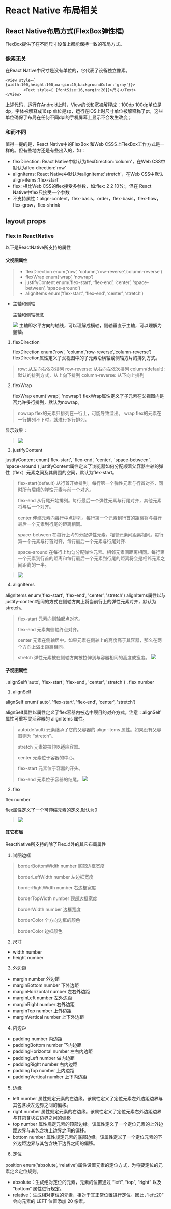 # React Native 布局相关

## React Native布局方式(FlexBox弹性框)

FlexBox提供了在不同尺寸设备上都能保持一致的布局方式。

### 像素无关

在React Native中尺寸是没有单位的，它代表了设备独立像素。

```
<View style={ {width:100,height:100,margin:40,backgroundColor:'gray'}}>
        <Text style={ {fontSize:16,margin:20}}>尺寸</Text>
</View>
```

上述代码，运行在Android上时，View的长和宽被解释成：100dp 100dp单位是dp，字体被解释成16sp 单位是sp，运行在iOS上时尺寸单位被解释称了pt，这些单位确保了布局在任何不同dpi的手机屏幕上显示不会发生改变；

###  和而不同

值得一提的是，React Native中的FlexBox 和Web CSSS上FlexBox工作方式是一样的。但有些地方还是有些出入的，如：

- flexDirection: React Native中默认为flexDirection:'column'，在Web CSS中默认为flex-direction:'row'
- alignItems: React Native中默认为alignItems:'stretch'，在Web CSS中默认align-items:'flex-start'
- flex: 相比Web CSS的flex接受多参数，如:flex: 2 2 10%;，但在 React Native中flex只接受一个参数
- 不支持属性：align-content，flex-basis，order，flex-basis，flex-flow，flex-grow，flex-shrink

## layout props

### Flex in ReactNative

以下是ReactNative所支持的属性

#### 父视图属性
>- flexDirection enum(‘row’, ‘column’,’row-reverse’,’column-reverse’)
>- flexWrap enum(‘wrap’, ‘nowrap’)
>- justifyContent enum(‘flex-start’, ‘flex-end’, ‘center’, ‘space-between’, ‘space-around’)
>- alignItems enum(‘flex-start’, ‘flex-end’, ‘center’, ‘stretch’)

- 主轴和侧轴
  
  主轴和侧轴概念

  ![](../img/flexbox.png)
主轴即水平方向的轴线，可以理解成横轴，侧轴垂直于主轴，可以理解为竖轴。

1. flexDirection
   
   flexDirection enum('row', 'column','row-reverse','column-reverse')
flexDirection属性定义了父视图中的子元素沿横轴或侧轴方片的排列方式。

>row: 从左向右依次排列
>row-reverse: 从右向左依次排列
>column(default): 默认的排列方式，从上向下排列
>column-reverse: 从下向上排列

2. flexWrap
   
   flexWrap enum('wrap', 'nowrap')
flexWrap属性定义了子元素在父视图内是否允许多行排列，默认为nowrap。

>nowrap flex的元素只排列在一行上，可能导致溢出。
>wrap flex的元素在一行排列不下时，就进行多行排列。

显示效果：
>![](../img/flexWrap.jpg)

3. justifyContent
    
justifyContent enum('flex-start', 'flex-end', 'center', 'space-between', 'space-around') 
justifyContent属性定义了浏览器如何分配顺着父容器主轴的弹性（flex）元素之间及其周围的空间，默认为flex-start。
>flex-start(default) 从行首开始排列。每行第一个弹性元素与行首对齐，同时所有后续的弹性元素与前一个对齐。
>
>flex-end 从行尾开始排列。每行最后一个弹性元素与行尾对齐，其他元素将与后一个对齐。
>
>center 伸缩元素向每行中点排列。每行第一个元素到行首的距离将与每行最后一个元素到行尾的距离相同。
>
>space-between 在每行上均匀分配弹性元素。相邻元素间距离相同。每行第一个元素与行首对齐，每行最后一个元素与行尾对齐.
>
>space-around 在每行上均匀分配弹性元素。相邻元素间距离相同。每行第一个元素到行首的距离和每行最后一个元素到行尾的距离将会是相邻元素之间距离的一半。

>![](../img/justifyContent.png)

4. alignItems

alignItems enum('flex-start', 'flex-end', 'center', 'stretch')
alignItems属性以与justify-content相同的方式在侧轴方向上将当前行上的弹性元素对齐，默认为stretch。
>flex-start 元素向侧轴起点对齐。
>
>flex-end 元素向侧轴终点对齐。
>
>center 元素在侧轴居中。如果元素在侧轴上的高度高于其容器，那么在两个方向上溢出距离相同。
>
>stretch 弹性元素被在侧轴方向被拉伸到与容器相同的高度或宽度。
>![](../img/alignItems.jpg)

#### 子视图属性

. alignSelf('auto', 'flex-start', 'flex-end', 'center', 'stretch')
. flex number

1. alignSelf
   
alignSelf enum('auto', 'flex-start', 'flex-end', 'center', 'stretch')

alignSelf属性以属性定义了flex容器内被选中项目的对齐方式。注意：alignSelf 属性可重写灵活容器的 alignItems 属性。

>auto(default) 元素继承了它的父容器的 align-items 属性。如果没有父容器则为 “stretch”。
>
>stretch	元素被拉伸以适应容器。
>
>center	元素位于容器的中心。
>
>flex-start	元素位于容器的开头。
>
>flex-end	元素位于容器的结尾。
>![](../img/alignSelf.png)

2. flex
   
flex number

flex属性定义了一个可伸缩元素的定义,默认为0

>![](../img/flex.jpg)

#### 其它布局

ReactNative所支持的除了Flex以外的其它布局属性

1. 试图边框
>borderBottomWidth number 底部边框宽度
>
>
>borderLeftWidth number 左边框宽度
>
>borderRightWidth number 右边框宽度
>
>borderTopWidth number 顶部边框宽度
>
>borderWidth number 边框宽度
>
>border<Bottom	Left	Right	Top>Color 个方向边框的颜色
>
>borderColor 边框颜色

2. 尺寸
  
- width number
- height number
  
3. 外边距
   
- margin number 外边距
- marginBottom number 下外边距
- marginHorizontal number 左右外边距
- marginLeft number 左外边距
- marginRight number 右外边距
- marginTop number 上外边距
- marginVertical number 上下外边距

4. 内边距

- padding number 内边距
- paddingBottom number 下内边距
- paddingHorizontal number 左右内边距
- paddingLeft number 做内边距
- paddingRight number 右内边距
- paddingTop number 上内边距
- paddingVertical number 上下内边距

5. 边缘

- left number 属性规定元素的左边缘。该属性定义了定位元素左外边距边界与其包含块左边界之间的偏移。
- right number 属性规定元素的右边缘。该属性定义了定位元素右外边距边界与其包含块右边界之间的偏移
- top number 属性规定元素的顶部边缘。该属性定义了一个定位元素的上外边距边界与其包含块上边界之间的偏移。
- bottom number 属性规定元素的底部边缘。该属性定义了一个定位元素的下外边距边界与其包含块下边界之间的偏移。

6. 定位

position enum(‘absolute’, ‘relative’)属性设置元素的定位方式，为将要定位的元素定义定位规则。

- absolute：生成绝对定位的元素，元素的位置通过 “left”, “top”, “right” 以及 “bottom” 属性进行规定。
- relative：生成相对定位的元素，相对于其正常位置进行定位。因此，”left:20” 会向元素的 LEFT 位置添加 20 像素。